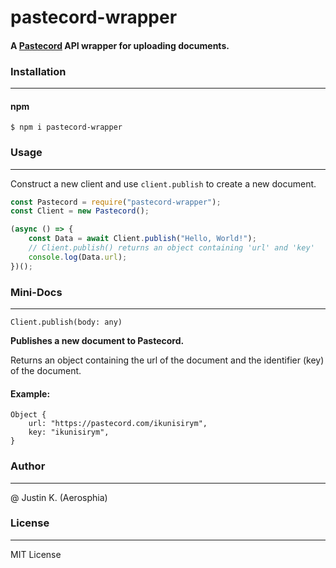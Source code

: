 # pastecord-wrapper
#### A [Pastecord](https://pastecord.com/) API wrapper for uploading documents.

### Installation
---
#### npm
```
$ npm i pastecord-wrapper
```

### Usage
---
Construct a new client and use `client.publish` to create a new document.
```js
const Pastecord = require("pastecord-wrapper");
const Client = new Pastecord();

(async () => {
    const Data = await Client.publish("Hello, World!");
    // Client.publish() returns an object containing 'url' and 'key'
    console.log(Data.url);
})();
```

### Mini-Docs
---
`Client.publish(body: any)`

**Publishes a new document to Pastecord.**

Returns an object containing the url of the document and the identifier (key) of the document.
#### Example:
```
Object {
    url: "https://pastecord.com/ikunisirym",
    key: "ikunisirym",
}
```

### Author
---
@ Justin K. (Aerosphia)

### License
---
MIT License
